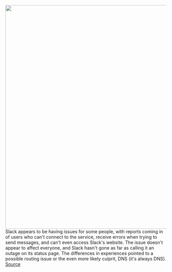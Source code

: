 <img src='https://cdn.vox-cdn.com/thumbor/RjSXMQL2o_qGOhnGbo1q0Ccd-R4=/0x0:2040x1360/1200x800/filters:focal(857x517:1183x843)/cdn.vox-cdn.com/uploads/chorus_image/image/69933252/acastro_190412_1777_slack_0002.0.jpg' width='700px' /><br/>
Slack appears to be having issues for some people, with reports coming in of users who can't connect to the service, receive errors when trying to send messages, and can't even access Slack's website. The issue doesn't appear to affect everyone, and Slack hasn't gone as far as calling it an outage on its status page. The differences in experiences pointed to a possible routing issue or the even more likely culprit, DNS (it's always DNS).
<a href='https://www.theverge.com/2021/9/30/22702876/slack-is-down-outage-morning-disruption-work-chat'> Source <a/>